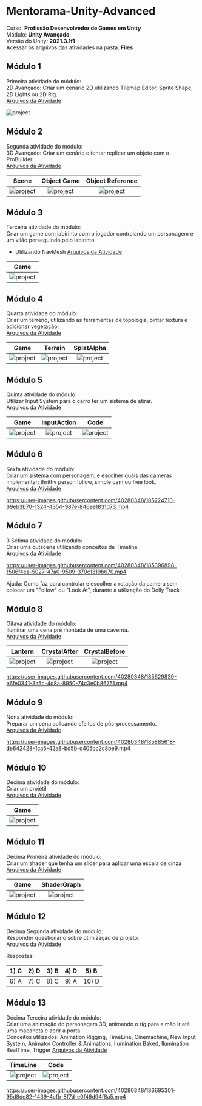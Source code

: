 # Mentorama-Unity-Advanced

Curso: **Profissão Desenvolvedor de Games em Unity**<br/>
Módulo: **Unity Avançado**<br/>
Versão do Unity: **2021.3.1f1**<br/>
Acessar os arquivos das atividades na pasta: **Files**

## Módulo 1

Primeira atividade do módulo:<br/>
2D Avançado: Criar um cenário 2D utilizando Tilemap Editor, Sprite Shape, 2D Lights ou 2D Rig.<br/>
[Arquivos da Atividade](https://github.com/AlanLee1/Mentorama-Unity-Advanced/tree/main/Files/Module1)

<img src="/Files/Module1/Game.gif" alt="project"/>

<!-- Ajuda: Apesar de desmarcar a opção "has exit time", como fazer que o translate e o animator fiquem sincronizados? -->

## Módulo 2

Segunda atividade do módulo:<br/>
3D Avançado: Criar um cenário e tentar replicar um objeto com o ProBuilder.<br/>
[Arquivos da Atividade](https://github.com/AlanLee1/Mentorama-Unity-Advanced/tree/main/Files/Module2)

| Scene | Object Game | Object Reference |
| :----: | :----: | :----: |
| <img src="/Files/Module2/Game.PNG" alt="project"/> | <img src="/Files/Module2/ObjectGame.PNG" alt="project"/> | <img src="/Files/Module2/ObjectReference.PNG" alt="project"/> |

## Módulo 3

Terceira atividade do módulo:<br/>
Criar um game com labirinto com o jogador controlando um personagem e um vilão perseguindo pelo labirinto
- Utilizando NavMesh
[Arquivos da Atividade](https://github.com/AlanLee1/Mentorama-Unity-Advanced/tree/main/Files/Module3)

| Game |
| :----: |
| <img src="/Files/Module3/Game.gif" alt="project"/> |

## Módulo 4

Quarta atividade do módulo:<br/>
Criar um terreno, utilizando as ferramentas de topologia, pintar textura e adicionar vegetação.<br/>
[Arquivos da Atividade](https://github.com/AlanLee1/Mentorama-Unity-Advanced/tree/main/Files/Module4)

| Game | Terrain | SplatAlpha |
| :----: | :----: | :----: |
| <img src="/Files/Module4/Game.gif" alt="project"/> | <img src="/Files/Module4/Terrain.PNG" alt="project"/> | <img src="/Files/Module4/SplatAlpha.PNG" alt="project"/> |

## Módulo 5

Quinta atividade do módulo:<br/>
Utilizar Input System para o carro ter um sistema de atirar.<br/>
[Arquivos da Atividade](https://github.com/AlanLee1/Mentorama-Unity-Advanced/tree/main/Files/Module5)

| Game | InputAction | Code |
| :----: | :----: | :----: |
| <img src="/Files/Module5/Game.gif" alt="project"/> | <img src="/Files/Module5/InputAction.png" alt="project"/> | <img src="/Files/Module5/Code.png" alt="project"/> |

## Módulo 6

Sexta atividade do módulo:<br/>
Criar um sistema com personagem, e escolher quais das cameras implementar: thrithy person follow, simple cam ou free look.<br/>
[Arquivos da Atividade](https://github.com/AlanLee1/Mentorama-Unity-Advanced/tree/main/Files/Module6)

https://user-images.githubusercontent.com/40280348/185224710-69eb3b70-1324-4354-987e-846ee1831d73.mp4

## Módulo 7
3
Sétima atividade do módulo:<br/>
Criar uma cutscene utilizando conceitos de Timeline<br/>
[Arquivos da Atividade](https://github.com/AlanLee1/Mentorama-Unity-Advanced/tree/main/Files/Module7)

https://user-images.githubusercontent.com/40280348/185396898-1506f4ea-5027-47a0-9509-370c1319b670.mp4

Ajuda: Como faz para controlar e escolher a rotação da camera sem colocar um "Follow" ou "Look At", durante a utilização do Dolly Track

## Módulo 8

Oitava atividade do módulo:<br/>
Iluminar uma cena pré montada de uma caverna.<br/>
[Arquivos da Atividade](https://github.com/AlanLee1/Mentorama-Unity-Advanced/tree/main/Files/Module8)

| Lantern | CrystalAfter | CrystalBefore |
| :----: | :----: | :----: |
| <img src="/Files/Module8/Lantern.gif" alt="project"/> | <img src="/Files/Module8/CrystalAfter.PNG" alt="project"/> | <img src="/Files/Module8/CrystalBefore.PNG" alt="project"/> |

https://user-images.githubusercontent.com/40280348/185629839-e6fe0341-3a5c-4d8a-8950-74c3e0b86751.mp4

## Módulo 9

Nona atividade do módulo:<br/>
Preparar um cena aplicando efeitos de pós-processamento.<br/>
[Arquivos da Atividade](https://github.com/AlanLee1/Mentorama-Unity-Advanced/tree/main/Files/Module9)

https://user-images.githubusercontent.com/40280348/185885618-de642428-1ca5-42a8-bd5b-c405cc2c8be9.mp4

## Módulo 10

Décima atividade do módulo:<br/>
Criar um projétil<br/>
[Arquivos da Atividade](https://github.com/AlanLee1/Mentorama-Unity-Advanced/tree/main/Files/Module10)

| Game |
| :----: |
| <img src="/Files/Module10/Game.gif" alt="project"/> |

## Módulo 11

Décima Primeira atividade do módulo:<br/>
Criar um shader que tenha um slider para aplicar uma escala de cinza<br/>
[Arquivos da Atividade](https://github.com/AlanLee1/Mentorama-Unity-Advanced/tree/main/Files/Module11)

| Game | ShaderGraph |
| :----: | :----: |
| <img src="/Files/Module11/Game.gif" alt="project"/> | <img src="/Files/Module11/ShaderGraph.PNG" alt="project"/> |

## Módulo 12

Décima Segunda atividade do módulo:<br/>
Responder questionário sobre otimização de projeto.<br/>
[Arquivos da Atividade](https://github.com/AlanLee1/Mentorama-Unity-Advanced/tree/main/Files/Module12)

Respostas:

| 1)  C | 2)  D | 3)  B | 4)  D | 5)  B |
| :----: | :----: | :----: | :----: | :----: |
| 6)  A | 7)  C | 8)  C | 9)  A | 10) D |

## Módulo 13

Décima Terceira atividade do módulo:<br/>
Criar uma animação do personagem 3D, animando o rig para a mão ir até uma macaneta e abrir a porta<br/>
Conceitos utilizados: Animation Rigging, TimeLine, Cinemachine, New Input System, Animator Controller & Animations, Ilumination Baked, Ilumination RealTime, Trigger
[Arquivos da Atividade](https://github.com/AlanLee1/Mentorama-Unity-Advanced/tree/main/Files/Module13)

| TimeLine | Code |
| :----: | :----: |
| <img src="/Files/Module13/TimeLine.PNG" alt="project"/> | <img src="/Files/Module13/ControlAnimation.png" alt="project"/> |

https://user-images.githubusercontent.com/40280348/186695301-95d8de82-1439-4cfb-8f7d-e0f46d94f8a5.mp4
